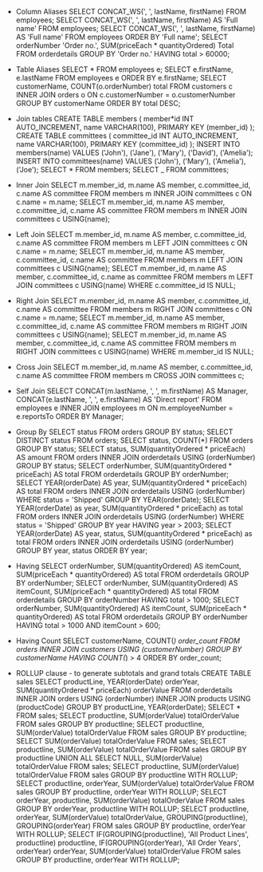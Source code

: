 - Column Aliases
  SELECT CONCAT_WS(', ', lastName, firstName) FROM employees;
  SELECT CONCAT_WS(', ', lastName, firstName) AS 'Full name' FROM employees;
  SELECT CONCAT_WS(', ', lastName, firstName) AS 'Full name' FROM employees ORDER BY 'Full name';
  SELECT orderNumber 'Order no.', SUM(priceEach \* quantityOrdered) Total FROM orderdetails GROUP BY 'Order no.' HAVING total > 60000;

- Table Aliases
  SELECT \* FROM employees e;
  SELECT e.firstName, e.lastName FROM employees e ORDER BY e.firstName;
  SELECT customerName, COUNT(o.orderNumber) total FROM customers c INNER JOIN orders o ON c.customerNumber = o.customerNumber GROUP BY customerName ORDER BY total DESC;

- Join tables
  CREATE TABLE members (
  member*id INT AUTO_INCREMENT,
  name VARCHAR(100),
  PRIMARY KEY (member_id)
  );
  CREATE TABLE committees (
  committee_id INT AUTO_INCREMENT,
  name VARCHAR(100),
  PRIMARY KEY (committee_id)
  );
  INSERT INTO members(name)
  VALUES ('John'), ('Jane'), ('Mary'), ('David'), ('Amelia');
  INSERT INTO committees(name)
  VALUES ('John'), ('Mary'), ('Amelia'), ('Joe');
  SELECT * FROM members;
  SELECT \_ FROM committees;

- Inner Join
  SELECT m.member_id, m.name AS member, c.committee_id, c.name AS committee
  FROM members m INNER JOIN committees c ON c.name = m.name;
  SELECT m.member_id, m.name AS member, c.committee_id, c.name AS committee
  FROM members m INNER JOIN committees c USING(name);

- Left Join
  SELECT m.member_id, m.name AS member, c.committee_id, c.name AS committee
  FROM members m LEFT JOIN committees c ON c.name = m.name;
  SELECT m.member_id, m.name AS member, c.committee_id, c.name AS committee
  FROM members m LEFT JOIN committees c USING(name);
  SELECT m.member_id, m.name AS member, c.committee_id, c.name as committee
  FROM members m LEFT JOIN committees c USING(name) WHERE c.committee_id IS NULL;

- Right Join
  SELECT m.member_id, m.name AS member, c.committee_id, c.name AS committee
  FROM members m RIGHT JOIN committees c ON c.name = m.name;
  SELECT m.member_id, m.name AS member, c.committee_id, c.name AS committee
  FROM members m RIGHT JOIN committees c USING(name);
  SELECT m.member_id, m.name AS member, c.committee_id, c.name AS committee
  FROM members m RIGHT JOIN committees c USING(name) WHERE m.member_id IS NULL;

- Cross Join
  SELECT m.member_id, m.name AS member, c.committee_id, c.name AS committee
  FROM members m CROSS JOIN committees c;

- Self Join
  SELECT CONCAT(m.lastName, ', ', m.firstName) AS Manager,
  CONCAT(e.lastName, ', ', e.firstName) AS 'Direct report'
  FROM employees e INNER JOIN employees m ON m.employeeNumber = e.reportsTo
  ORDER BY Manager;

- Group By
  SELECT status FROM orders GROUP BY status;
  SELECT DISTINCT status FROM orders;
  SELECT status, COUNT(\*) FROM orders GROUP BY status;
  SELECT status, SUM(quantityOrdered \* priceEach) AS amount FROM orders
  INNER JOIN orderdetails USING (orderNumber) GROUP BY status;
  SELECT orderNumber, SUM(quantityOrdered \* priceEach) AS total FROM orderdetails
  GROUP BY orderNumber;
  SELECT YEAR(orderDate) AS year, SUM(quantityOrdered \* priceEach) AS total
  FROM orders INNER JOIN orderdetails USING (orderNumber) WHERE status = 'Shipped'
  GROUP BY YEAR(orderDate);
  SELECT YEAR(orderDate) as year, SUM(quantityOrdered \* priceEach) as total
  FROM orders INNER JOIN orderdetails USING (orderNumber) WHERE status = 'Shipped'
  GROUP BY year HAVING year > 2003;
  SELECT YEAR(orderDate) AS year, status, SUM(quantityOrdered \* priceEach) as total
  FROM orders INNER JOIN orderdetails USING (orderNumber) GROUP BY year, status
  ORDER BY year;

- Having
  SELECT orderNumber, SUM(quantityOrdered) AS itemCount, SUM(priceEach \* quantityOrdered) AS total
  FROM orderdetails GROUP BY orderNumber;
  SELECT orderNumber, SUM(quantityOrdered) AS itemCount, SUM(priceEach \* quantityOrdered) AS total
  FROM orderdetails GROUP BY orderNumber HAVING total > 1000;
  SELECT orderNumber, SUM(quantityOrdered) AS itemCount, SUM(priceEach \* quantityOrdered) AS total
  FROM orderdetails GROUP BY orderNumber HAVING total > 1000 AND itemCount > 600;

- Having Count
  SELECT customerName, COUNT(_) order_count FROM orders INNER JOIN customers USING (customerNumber) GROUP BY customerName HAVING COUNT(_) > 4 ORDER BY order_count;

- ROLLUP clause - to generate subtotals and grand totals
  CREATE TABLE sales
  SELECT productLine, YEAR(orderDate) orderYear, SUM(quantityOrdered \* priceEach) orderValue
  FROM orderdetails INNER JOIN orders USING (orderNumber) INNER JOIN products USING (productCode)
  GROUP BY productLine, YEAR(orderDate);
  SELECT \* FROM sales;
  SELECT productline, SUM(orderValue) totalOrderValue
  FROM sales GROUP BY productline;
  SELECT productline, SUM(orderValue) totalOrderValue
  FROM sales GROUP BY productline;
  SELECT SUM(orderValue) totalOrderValue FROM sales;
  SELECT productline, SUM(orderValue) totalOrderValue
  FROM sales GROUP BY productline
  UNION ALL SELECT NULL, SUM(orderValue) totalOrderValue FROM sales;
  SELECT productline, SUM(orderValue) totalOrderValue
  FROM sales GROUP BY productline WITH ROLLUP;
  SELECT productline, orderYear, SUM(orderValue) totalOrderValue
  FROM sales GROUP BY productline, orderYear WITH ROLLUP;
  SELECT orderYear, productline, SUM(orderValue) totalOrderValue
  FROM sales GROUP BY orderYear, productline WITH ROLLUP;
  SELECT productline, orderYear, SUM(orderValue) totalOrderValue, GROUPING(productline), GROUPING(orderYear) FROM sales GROUP BY productline, orderYear WITH ROLLUP;
  SELECT IF(GROUPING(productline), 'All Product Lines', productline) productline,
  IF(GROUPING(orderYear), 'All Order Years', orderYear) orderYear,
  SUM(orderValue) totalOrderValue FROM sales GROUP BY productline, orderYear WITH ROLLUP;
